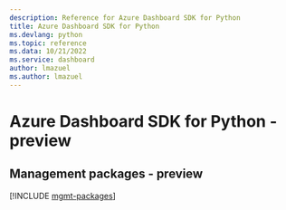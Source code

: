 ```yaml
---
description: Reference for Azure Dashboard SDK for Python
title: Azure Dashboard SDK for Python
ms.devlang: python
ms.topic: reference
ms.data: 10/21/2022
ms.service: dashboard
author: lmazuel
ms.author: lmazuel
---
```

# Azure Dashboard SDK for Python - preview

## Management packages - preview
[!INCLUDE [mgmt-packages](dashboard-mgmt-index.md)]
